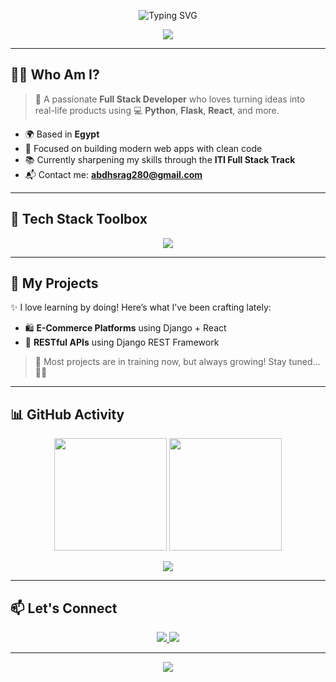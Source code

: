 <!-- HEADER -->
<p align="center">
  <img src="https://readme-typing-svg.demolab.com?font=Fira+Code&weight=500&size=24&pause=1000&color=36BCF7&center=true&width=500&lines=Hey+There+%F0%9F%91%8B+I'm+Abdelrahman+Mohamd;Full+Stack+Python+%2B+React+Developer;Coding+with+Passion+and+Purpose;Welcome+to+My+World+%F0%9F%8C%9F" alt="Typing SVG" />
</p>

<p align="center">
  <img src="https://capsule-render.vercel.app/api?type=waving&color=gradient&height=120&section=header"/>
</p>

---

## 👨‍💻 Who Am I?

> 💬 A passionate **Full Stack Developer** who loves turning ideas into real-life products using 💻 **Python**, **Flask**, **React**, and more.

- 🌍 Based in **Egypt**
- 🎯 Focused on building modern web apps with clean code
- 📚 Currently sharpening my skills through the **ITI Full Stack Track**
- 📬 Contact me: **abdhsrag280@gmail.com**

---

## 🧰 Tech Stack Toolbox

<p align="center">
  <img src="https://skillicons.dev/icons?i=python,django,flask,react,js,ts,html,css,bootstrap,git,github,vscode,linux" />
</p>

---

## 🚀 My Projects

✨ I love learning by doing! Here’s what I’ve been crafting lately:

- 🛍️ **E-Commerce Platforms** using Django + React  
- 📡 **RESTful APIs** using Django REST Framework  

> 🔧 Most projects are in training now, but always growing! Stay tuned... 👨‍🚀

---

## 📊 GitHub Activity

<p align="center">
  <img src="https://github-readme-stats.vercel.app/api?username=Abdhsrag&show_icons=true&theme=react&count_private=true" height="180em"/>
  <img src="https://github-readme-streak-stats.herokuapp.com/?user=Abdhsrag&theme=react" height="180em"/>
</p>

<p align="center">
  <img src="https://github-readme-stats.vercel.app/api/top-langs/?username=Abdhsrag&layout=compact&theme=react"/>
</p>

---

## 📫 Let's Connect

<p align="center">
  <a href="mailto:abdhsrag280@gmail.com">
    <img src="https://img.shields.io/badge/Gmail-D14836?style=for-the-badge&logo=gmail&logoColor=white"/>
  </a>
  <a href="https://github.com/Abdhsrag">
    <img src="https://img.shields.io/badge/GitHub-181717?style=for-the-badge&logo=github&logoColor=white"/>
  </a>
</p>

---

<p align="center">
  <img src="https://capsule-render.vercel.app/api?type=waving&color=gradient&height=120&section=footer"/>
</p>